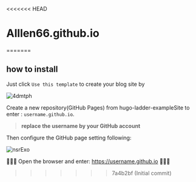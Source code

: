 <<<<<<< HEAD
# Alllen66.github.io
=======
## how to install

Just click `Use this template` to create your blog site by 

![4dmtph](https://cdn.jsdelivr.net/gh/guangzhengli/PicURL@master/uPic/4dmtph.png)

Create a new repository(GitHub Pages) from hugo-ladder-exampleSite to enter : `username.github.io`.

> **replace the username by your GitHub account**

Then configure the GitHub page setting following:

![nsrExo](https://cdn.jsdelivr.net/gh/guangzhengli/PicURL@master/uPic/nsrExo.png)

🎉🎉🎉 Open the browser and enter: https://username.github.io 🎉🎉🎉
>>>>>>> 7a4b2bf (Initial commit)
